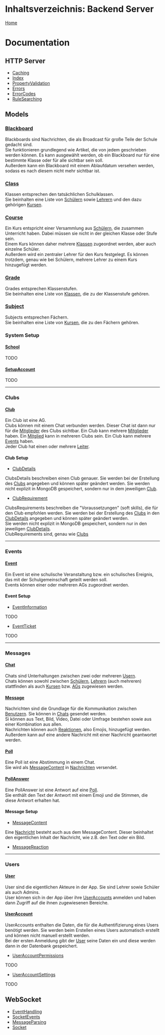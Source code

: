 # Inhaltsverzeichnis: Backend Server

[Home](https://github.com/Academi-fy/backend/wiki/)

# Documentation

## HTTP Server
- [Caching](https://github.com/Academi-fy/backend/wiki/Caching)
- [Index](https://github.com/Academi-fy/backend/wiki/Index)
- [PropertyValidation](https://github.com/Academi-fy/backend/wiki/PropertyValidation)
- [Errors](https://github.com/Academi-fy/backend/wiki/Errors)
- [ErrorCodes](https://github.com/Academi-fy/backend/wiki/ErrorCodes)
- [RuleSearching](https://github.com/Academi-fy/backend/wiki/RuleSearching)

## Models

### [Blackboard](https://github.com/Academi-fy/backend/wiki/Blackboard) 

Blackboards sind Nachrichten, die als Broadcast für große Teile der Schule gedacht sind. \
Sie funktionieren grundlegend wie Artikel, die von jedem geschrieben werden können. Es kann ausgewählt werden, ob ein Blackboard nur für eine bestimmte Klasse oder für alle sichtbar sein soll. \
Außerdem kann ein Blackboard mit einem Ablaufdatum versehen werden, sodass es nach diesem nicht mehr sichtbar ist. 

### [Class](https://github.com/Academi-fy/backend/wiki/Class)

Klassen entsprechen den tatsächlichen Schulklassen. \
Sie beinhalten eine Liste von [Schülern](https://github.com/Academi-fy/backend/wiki/User) sowie [Lehrern](https://github.com/Academi-fy/backend/wiki/User) und den dazu gehörigen [Kursen](https://github.com/Academi-fy/backend/wiki/Course). 

### [Course](https://github.com/Academi-fy/backend/wiki/Course)

Ein Kurs entspricht einer Versammlung aus [Schülern](https://github.com/Academi-fy/backend/wiki/User), die zusammen Unterricht haben. Dabei müssen sie nicht in der gleichen Klasse oder Stufe sein. \
Einem Kurs können daher mehrere [Klassen](https://github.com/Academi-fy/backend/wiki/Class) zugeordnet werden, aber auch einzelne Schüler. \
Außerdem wird ein zentraler Lehrer für den Kurs festgelegt. Es können trotzdem, genau wie bei Schülern, mehrere Lehrer zu einem Kurs hinzugefügt werden. 

### [Grade](https://github.com/Academi-fy/backend/wiki/Grade)

Grades entsprechen Klassenstufen. \
Sie beinhalten eine Liste von [Klassen](https://github.com/Academi-fy/backend/wiki/Class), die zu der Klassenstufe gehören. 

### [Subject](https://github.com/Academi-fy/backend/wiki/Subject)

Subjects entsprechen Fächern. \
Sie beinhalten eine Liste von [Kursen](https://github.com/Academi-fy/backend/wiki/Course), die zu den Fächern gehören. 

### System Setup

#### [School](https://github.com/Academi-fy/backend/wiki/School)

TODO

#### [SetupAccount](https://github.com/Academi-fy/backend/wiki/)

TODO

****

### Clubs

#### [Club](https://github.com/Academi-fy/backend/wiki/Club)

Ein Club ist eine AG.\
Clubs können mit einem Chat verbunden werden. Dieser Chat ist dann nur für
die [Mitglieder](https://github.com/Academi-fy/backend/wiki/User) des Clubs sichtbar.
Ein Club kann mehrere [Mitglieder](https://github.com/Academi-fy/backend/wiki/User) haben.
Ein [Mitglied](https://github.com/Academi-fy/backend/wiki/User) kann in mehreren Clubs sein.
Ein Club kann mehrere [Events](https://github.com/Academi-fy/backend/wiki/Event) haben. \
Jeder Club hat einen oder mehrere [Leiter](https://github.com/Academi-fy/backend/wiki/User).

#### Club Setup
- [ClubDetails](https://github.com/Academi-fy/backend/wiki/ClubDetails)

ClubsDetails beschreiben einen Club genauer. Sie werden bei der Erstellung
des [Clubs](https://github.com/Academi-fy/backend/wiki/Club) angegeben und können später geändert werden.
Sie werden nicht explizit in MongoDB gespeichert, sondern nur in dem
jeweiligen [Club](https://github.com/Academi-fy/backend/wiki/Club). 

- [ClubRequirement](https://github.com/Academi-fy/backend/wiki/ClubRequirement)

ClubsRequirements beschreiben die "Voraussetzungen" (soft skills), die für den Club empfohlen werden. Sie werden bei der
Erstellung des [Clubs](https://github.com/Academi-fy/backend/wiki/Club) in
den [ClubDetails](https://github.com/Academi-fy/backend/wiki/ClubDetails) angegeben und können später geändert werden.\
Sie werden nicht explizit in MongoDB gespeichert, sondern nur in den
jeweiligen [ClubDetails](https://github.com/Academi-fy/backend/wiki/ClubDetails). \
ClubRequirements sind, genau wie [Clubs](https://github.com/Academi-fy/backend/wiki/Club)

****

### Events

#### [Event](https://github.com/Academi-fy/backend/wiki/Event)

Ein Event ist eine schulische Veranstaltung bzw. ein schulisches Ereignis, das mit der Schulgemeinschaft geteilt werden soll. \
Events können einer oder mehreren AGs zugeordnet werden. 

#### Event Setup
- [EventInformation](https://github.com/Academi-fy/backend/wiki/EventInformation)

TODO

- [EventTicket](https://github.com/Academi-fy/backend/wiki/EventTicket)

TODO

****

### Messages

#### [Chat](https://github.com/Academi-fy/backend/wiki/Chat)

Chats sind Unterhaltungen zwischen zwei oder mehreren [Usern](https://github.com/Academi-fy/backend/wiki/User). \
Chats können sowohl zwischen [Schülern](https://github.com/Academi-fy/backend/wiki/User), [Lehrern](https://github.com/Academi-fy/backend/wiki/User) (auch mehreren) stattfinden als auch [Kursen](https://github.com/Academi-fy/backend/wiki/Course) bzw. [AGs](https://github.com/Academi-fy/backend/wiki/Club) zugewiesen werden. 

#### [Message](https://github.com/Academi-fy/backend/wiki/Message)

Nachrichten sind die Grundlage für die Kommunikation zwischen [Benutzern](https://github.com/Academi-fy/backend/wiki/User). Sie können in [Chats](https://github.com/Academi-fy/backend/wiki/Chat) gesendet werden. \
Si können aus Text, Bild, Video, Datei oder Umfrage bestehen sowie aus einer Kombination aus allen. \
Nachrichten können auch [Reaktionen](https://github.com/Academi-fy/backend/wiki/MessageReaction), also Emojis, hinzugefügt werden. \
Außerdem kann auf eine andere Nachricht mit einer Nachricht geantwortet werden. 

#### [Poll](https://github.com/Academi-fy/backend/wiki/Poll)

Eine Poll ist eine Abstimmung in einem Chat. \
Sie wird als [MessageContent](https://github.com/Academi-fy/backend/wiki/MessageContent) in [Nachrichten](https://github.com/Academi-fy/backend/wiki/Message) versendet. 

#### [PollAnswer](https://github.com/Academi-fy/backend/wiki/PollAnswer)

Eine PollAnswer ist eine Antwort auf eine [Poll](https://github.com/Academi-fy/backend/wiki/Poll). \
Sie enthält den Text der Antwort mit einem Emoji und die Stimmen, die diese Antwort erhalten hat.

#### Message Setup
- [MessageContent](https://github.com/Academi-fy/backend/wiki/MessageContent)

Eine [Nachricht](https://github.com/Academi-fy/backend/wiki/Message) besteht auch aus dem MessageContent.
Dieser beinhaltet den eigentlichen Inhalt der Nachricht, wie z.B. den Text oder ein Bild.

- [MessageReaction](https://github.com/Academi-fy/backend/wiki/MessageReaction)

****

### Users

#### [User](https://github.com/Academi-fy/backend/wiki/User)

User sind die eigentlichen Akteure in der App. Sie sind Lehrer sowie Schüler als auch Admins. \
User können sich in der App über ihre [UserAccounts](https://github.com/Academi-fy/backend/wiki/UserAccounts) anmelden und haben dann Zugriff auf die ihnen zugewiesenen Bereiche. 

#### [UserAccount](https://github.com/Academi-fy/backend/wiki/UserAccount)

UserAccounts enthalten die Daten, die für die Authentifizierung eines Users benötigt werden. Sie werden beim Erstellen eines Users automatisch erstellt und können nicht manuell erstellt werden. \
Bei der ersten Anmeldung gibt der [User](https://github.com/Academi-fy/backend/wiki/User) seine Daten ein und diese werden dann in der Datenbank gespeichert. 

- [UserAccountPermissions](https://github.com/Academi-fy/backend/wiki/UserAccountPermissions)

TODO

- [UserAccountSettings](https://github.com/Academi-fy/backend/wiki/UserAccountSettings)

TODO

## WebSocket

- [EventHandling](https://github.com/Academi-fy/backend/wiki/EventHandling)
- [SocketEvents](https://github.com/Academi-fy/backend/wiki/SocketEvents)
- [MessageParsing](https://github.com/Academi-fy/backend/wiki/MessageParsing)
- [Socket](https://github.com/Academi-fy/backend/wiki/Socket)